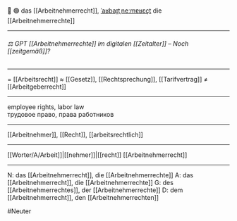 📜 🟢 das [[Arbeitnehmerrecht]], [ˈaʁbaɪ̯tˌneːmɐʁɛçt](https://youglish.com/pronounce/Arbeitnehmerrecht/german)
die [[Arbeitnehmerrechte]]

---
###### ⚖️ GPT [[Arbeitnehmerrechte]] im digitalen [[Zeitalter]] – Noch [[zeitgemäß]]?

---
= [[Arbeitsrecht]]
≈ [[Gesetz]], [[Rechtsprechung]], [[Tarifvertrag]]
≠ [[Arbeitgeberrecht]]

---
employee rights, labor law  
трудовое право, права работников

---
[[Arbeitnehmer]], [[Recht]], [[arbeitsrechtlich]]

---
[[Worter/A/Arbeit]]|[[nehmer]]|[[recht]]
[[Arbeitnehmerrecht]]


---
N: das [[Arbeitnehmerrecht]], die [[Arbeitnehmerrechte]]
A: das [[Arbeitnehmerrecht]], die [[Arbeitnehmerrechte]]
G: des [[Arbeitnehmerrechtes]], der [[Arbeitnehmerrechte]]
D: dem [[Arbeitnehmerrecht]], den [[Arbeitnehmerrechten]]


#Neuter 